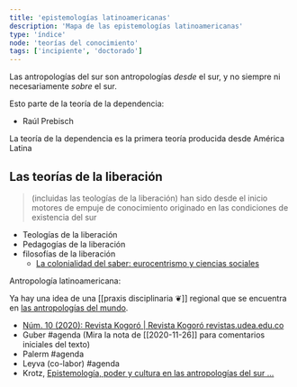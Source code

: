 ```yaml
---
title: 'epistemologías latinoamericanas'
description: 'Mapa de las epistemologías latinoamericanas'
type: 'índice'
node: 'teorías del conocimiento'
tags: ['incipiente', 'doctorado']
---
```


Las antropologías del sur son antropologías *desde* el sur, y no siempre ni necesariamente *sobre* el sur.

Esto parte de la teoría de la dependencia:

- Raúl Prebisch

La teoría de la dependencia es la primera teoría producida desde América Latina

## Las teorías de la liberación 

>(incluidas las teologías de la liberación) han sido desde el inicio motores de empuje de conocimiento originado en las condiciones de existencia del sur

- Teologías de la liberación
- Pedagogías de la liberación
- filosofías de la liberación
	- [La colonialidad del saber: eurocentrismo y ciencias sociales](http://bibliotecavirtual.clacso.org.ar/clacso/sur-sur/20100708034410/lander.pdf)

Antropología latinoamericana:

Ya hay una idea de una [[praxis disciplinaria ❦]] regional que se encuentra en [las antropologías del mundo](http://www.scielo.org.co/scielo.php?script=sci_arttext&pid=S0120-48072006000100002).

- [Núm. 10 (2020): Revista Kogoró | Revista Kogoró revistas.udea.edu.co](https://revistas.udea.edu.co/index.php/kogoro/issue/current)
- Guber #agenda (Mira la nota de [[2020-11-26]] para comentarios iniciales del texto)
- Palerm #agenda 
- Leyva (co-labor) #agenda 
- Krotz, [Epistemología, poder y cultura en las antropologías del sur ...](https://dialnet.unirioja.es/servlet/articulo?codigo=5093965)

